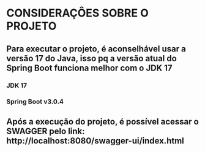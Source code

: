 # CONSIDERAÇÔES SOBRE O PROJETO

## Para executar o projeto, é aconselhável usar a versão 17 do Java, isso pq a versão atual do Spring Boot funciona melhor com o JDK 17
### JDK 17
### Spring Boot v3.0.4

## Após a execução do projeto, é possível acessar o SWAGGER pelo link: http://localhost:8080/swagger-ui/index.html